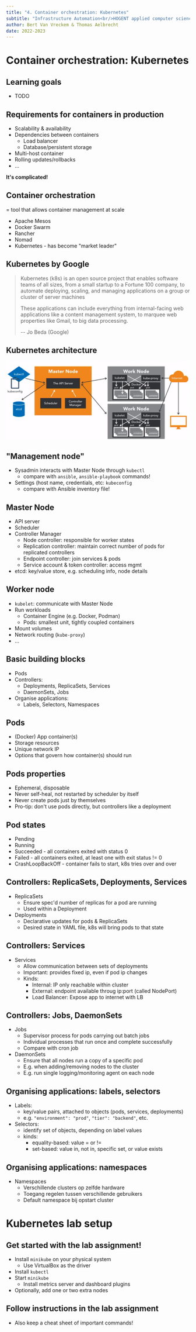 ```yaml
---
title: "4. Container orchestration: Kubernetes"
subtitle: "Infrastructure Automation<br/>HOGENT applied computer science"
author: Bert Van Vreckem & Thomas Aelbrecht
date: 2022-2023
---
```


# Container orchestration: Kubernetes

## Learning goals

- TODO

## Requirements for containers in production

- Scalability & availability
- Dependencies between containers
    - Load balancer
    - Database/persistent storage
- Multi-host container
- Rolling updates/rollbacks
- ...

**It's complicated!**

## Container orchestration

= tool that allows container management at scale

- Apache Mesos
- Docker Swarm
- Rancher
- Nomad
- Kubernetes - has become "market leader"

## Kubernetes by Google

> Kubernetes (k8s) is an open source project that enables software teams of all sizes, from a small startup to a Fortune 100 company, to automate deploying, scaling, and managing applications on a group or cluster of server machines
>
> These applications can include everything from internal-facing web applications like a content management system, to marquee web properties like Gmail, to big data processing.
>
> -- Jo Beda (Google)

## Kubernetes architecture

![](assets/k8s-architecture.png)

## "Management node"

- Sysadmin interacts with Master Node through `kubectl`
    - compare with `ansible`, `ansible-playbook` commands!
- Settings (host name, credentials, etc: `kubeconfig`
    - compare with Ansible inventory file!

## Master Node

- API server
- Scheduler
- Controller Manager
    - Node controller: responsible for worker states
    - Replication controller: maintain correct number of pods for replicated controllers
    - Endpoint controller: join services & pods
    - Service account & token controller: access mgmt
- etcd: key/value store, e.g. scheduling info, node details

## Worker node

- `kubelet`: communicate with Master Node
- Run workloads
    - Container Engine (e.g. Docker, Podman)
    - Pods: smallest unit, tightly coupled containers
- Mount volumes
- Network routing (`kube-proxy`)
- ...

## Basic building blocks

- Pods
- Controllers:
    - Deployments, ReplicaSets, Services
    - DaemonSets, Jobs
- Organise applications:
    - Labels, Selectors, Namespaces

## Pods

- (Docker) App container(s)
- Storage resources
- Unique network IP
- Options that govern how container(s) should run

## Pods properties

- Ephemeral, disposable
- Never self-heal, not restarted by scheduler by itself
- Never create pods just by themselves
- Pro-tip: don't use pods directly, but controllers like a deployment

## Pod states

- Pending
- Running
- Succeeded - all containers exited with status 0
- Failed - all containers exited, at least one with exit status != 0
- CrashLoopBackOff - container fails to start, k8s tries over and over

## Controllers: ReplicaSets, Deployments, Services

- ReplicaSets
    - Ensure spec'd number of replicas for a pod are running
    - Used within a Deployment
- Deployments
    - Declarative updates for pods & ReplicaSets
    - Desired state in YAML file, k8s will bring pods to that state

## Controllers: Services

- Services
    - Allow communication between sets of deployments
    - Important: provides fixed ip, even if pod ip changes
    - Kinds:
        - Internal: IP only reachable within cluster
        - External: endpoint available throug ip:port (called NodePort)
        - Load Balancer: Expose app to internet with LB

## Controllers: Jobs, DaemonSets

- Jobs
    - Supervisor process for pods carrying out batch jobs
    - Individual processes that run once and complete successfully
    - Compare with cron job
- DaemonSets
    - Ensure that all nodes run a copy of a specific pod
    - E.g. when adding/removing nodes to the cluster
    - E.g. run single logging/monitoring agent on each node

## Organising applications: labels, selectors

- Labels:
    - key/value pairs, attached to objects (pods, services, deployments)
    - e.g. `"environment": "prod"`, `"tier": "backend"`, etc.
- Selectors:
    - identify set of objects, depending on label values
    - kinds:
        - equality-based: value = or !=
        - set-based: value in, not in, specific set, or value exists

## Organising applications: namespaces

- Namespaces
    - Verschillende clusters op zelfde hardware
    - Toegang regelen tussen verschillende gebruikers
    - Default namespace bij opstart cluster

# Kubernetes lab setup

## Get started with the lab assignment!

- Install `minikube` on your physical system
    - Use VirtualBox as the driver
- Install `kubectl`
- Start `minikube`
    - Install metrics server and dashboard plugins
- Optionally, add one or two extra nodes

## Follow instructions in the lab assignment

- Also keep a cheat sheet of important commands!
